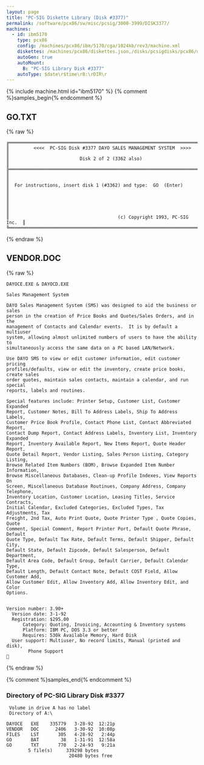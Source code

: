 ```yaml
---
layout: page
title: "PC-SIG Diskette Library (Disk #3377)"
permalink: /software/pcx86/sw/misc/pcsig/3000-3999/DISK3377/
machines:
  - id: ibm5170
    type: pcx86
    config: /machines/pcx86/ibm/5170/cga/1024kb/rev3/machine.xml
    diskettes: /machines/pcx86/diskettes.json,/disks/pcsigdisks/pcx86/diskettes.json
    autoGen: true
    autoMount:
      B: "PC-SIG Library Disk #3377"
    autoType: $date\r$time\rB:\rDIR\r
---
```


{% include machine.html id="ibm5170" %}
{% comment %}samples_begin{% endcomment %}

## GO.TXT

{% raw %}
```
╔═════════════════════════════════════════════════════════════════════════╗
║         <<<<  PC-SIG Disk #3377 DAYO SALES MANAGEMENT SYSTEM  >>>>      ║
║                          Disk 2 of 2 (3362 also)                        ║
╠═════════════════════════════════════════════════════════════════════════╣
║                                                                         ║
║  For instructions, insert disk 1 (#3362) and type:  GO  (Enter)         ║
║                                                                         ║
║                                                                         ║
║                                        (c) Copyright 1993, PC-SIG Inc.  ║
╚═════════════════════════════════════════════════════════════════════════╝
```
{% endraw %}

## VENDOR.DOC

{% raw %}
```
DAYOCE.EXE & DAYOCD.EXE

Sales Management System

DAYO Sales Management System (SMS) was designed to aid the business or sales
person in the creation of Price Books and Quotes/Sales Orders, and in the
management of Contacts and Calendar events.  It is by default a multiuser
system, allowing almost unlimited numbers of users to have the ability to
simultaneously access the same data on a PC based LAN/Network.

Use DAYO SMS to view or edit customer information, edit customer pricing
profiles/defaults, view or edit the inventory, create price books, create sales
order quotes, maintain sales contacts, maintain a calendar, and run special
reports, labels and routines.

Special features include: Printer Setup, Customer List, Customer Expanded
Report, Customer Notes, Bill To Address Labels, Ship To Address Labels,
Customer Price Book Profile, Contact Phone List, Contact Abbreviated Report,
Contact Dump Report, Contact Address Labels, Inventory List, Inventory Expanded
Report, Inventory Available Report, New Items Report, Quote Header Report,
Quote Detail Report, Vendor Listing, Sales Person Listing, Category Listing,
Browse Related Item Numbers (BOM), Browse Expanded Item Number Information,
Browse Miscellaneous Databases, Clean-up Profile Indexes, View Reports On
Screen, Miscellaneous Database Routinues, Company Address, Company Telephone,
Inventory Location, Customer Location, Leasing Titles, Service Contracts,
Initial Calendar, Excluded Categories, Excluded Types, Tax Adjustments, Tax
Freight, 2nd Tax, Auto Print Quote, Quote Printer Type , Quote Copies, Quote
Comment, Special Comment, Report Printer Port, Default Quote Phrase, Default
Quote Type, Default Tax Rate, Default Terms, Default Shipper, Default City,
Default State, Default Zipcode, Default Salesperson, Default Department,
Default Area Code, Default Group, Default Carrier, Default Calendar Type,
Default Length, Default Contact Note, Default COST Field, Allow Customer Add,
Allow Customer Edit, Allow Inventory Add, Allow Inventory Edit, and Color
Options.


Version number: 3.90+
  Version date: 3-1-92
  Registration: $295.00
      Category: Quoting, Invoicing, Accounting & Inventory systems
      Platform: IBM PC, DOS 3.3 or better
      Requires: 530k Available Memory, Hard Disk
  User support: Multiuser, No record limits, Manual (printed and disk),
		Phone Support

```
{% endraw %}

{% comment %}samples_end{% endcomment %}

### Directory of PC-SIG Library Disk #3377

     Volume in drive A has no label
     Directory of A:\

    DAYOCE   EXE    335779   3-28-92  12:21p
    VENDOR   DOC      2406   3-30-92  10:08p
    FILES    LST       305   4-28-92   2:44p
    GO       BAT        38   1-31-91  12:58a
    GO       TXT       770   2-24-93   9:21a
            5 file(s)     339298 bytes
                           20480 bytes free
